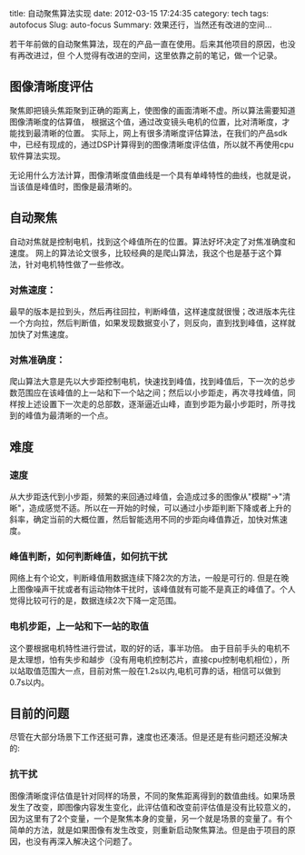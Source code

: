 title:  自动聚焦算法实现
date: 2012-03-15 17:24:35
category: tech 
tags: autofocus
Slug: auto-focus
Summary: 效果还行，当然还有改进的空间...

若干年前做的自动聚焦算法，现在的产品一直在使用。后来其他项目的原因，也没有再改进过，但
个人觉得有改进的空间，这里依靠之前的笔记，做一个记录。

## 图像清晰度评估
聚焦即把镜头焦距聚到正确的距离上，使图像的画面清晰不虚。所以算法需要知道图像清晰度的估算值，
根据这个值，通过改变镜头电机的位置，比对清晰度，才能找到最清晰的位置。
实际上，网上有很多清晰度评估算法，在我们的产品sdk中，已经有现成的，通过DSP计算得到的图像清晰度评估值，所以就不再使用cpu软件算法实现。

无论用什么方法计算，图像清晰度值曲线是一个具有单峰特性的曲线，也就是说，当该值是峰值时，图像是最清晰的。

## 自动聚焦
自动对焦就是控制电机，找到这个峰值所在的位置。算法好坏决定了对焦准确度和速度。
网上的算法论文很多，比较经典的是爬山算法，我这个也是基于这个算法，针对电机特性做了一些修改。

### 对焦速度：
最早的版本是拉到头，然后再往回拉，判断峰值，这样速度就很慢；改进版本先往一个方向拉，然后判断值，如果发现数据变小了，则反向，直到找到峰值，这样就加快了对焦速度。

### 对焦准确度：
爬山算法大意是先以大步距控制电机，快速找到峰值，找到峰值后，下一次的总步数范围应在该峰值的上一站和下一个站之间；然后以小步距走，再次寻找峰值，同样按上述设置下一次走的总部数，逐渐逼近山峰，直到步距为最小步距时，所寻找到的峰值为最清晰的一个点。

## 难度
### 速度
从大步距迭代到小步距，频繁的来回通过峰值，会造成过多的图像从"模糊"->"清晰"，造成感觉不适。所以在一开始的时候，可以通过小步距判断下降或者上升的斜率，确定当前的大概位置，然后智能选用不同的步距向峰值靠近，加快对焦速度。

### 峰值判断，如何判断峰值，如何抗干扰
网络上有个论文，判断峰值用数据连续下降2次的方法，一般是可行的. 但是在晚上图像噪声干扰或者有运动物体干扰时，该峰值就有可能不是真正的峰值了。个人觉得比较可行的是，数据连续2次下降一定范围。

### 电机步距，上一站和下一站的取值
这个要根据电机特性进行尝试，取的好的话，事半功倍。
由于目前手头的电机不是太理想，怕有失步和越步（没有用电机控制芯片，直接cpu控制电机相位），所以站取值范围大一点，目前对焦一般在1.2s以内,电机可靠的话，相信可以做到0.7s以内。

## 目前的问题
尽管在大部分场景下工作还挺可靠，速度也还凑活。但是还是有些问题还没解决的:

### 抗干扰
图像清晰度评估值是针对同样的场景，不同的聚焦距离得到的数值曲线。如果场景发生了改变，即图像内容发生变化，此评估值和改变前评估值是没有比较意义的，因为这里有了2个变量，一个是聚焦本身的变量，另一个就是场景的变量了。有个简单的方法，就是如果图像有发生改变，则重新启动聚焦算法。但是由于项目的原因，也没有再深入解决这个问题了。

